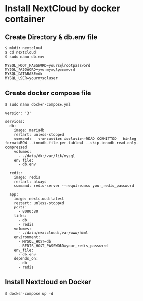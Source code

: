 # Install NextCloud by docker container

## Create Directory & db.env file
~~~
$ mkdir nextcloud
$ cd nextcloud
$ sudo nano db.env
~~~
~~~
MYSQL_ROOT_PASSWORD=yoursqlrootpassword
MYSQL_PASSWORD=yourmysqlpassword
MYSQL_DATABASE=db
MYSQL_USER=yourmysqluser
~~~
## Create docker compose file
~~~
$ sudo nano docker-compose.yml
~~~
~~~
version: '3'

services:
  db:
    image: mariadb
    restart: unless-stopped
    command: --transaction-isolation=READ-COMMITTED --binlog-format=ROW --innodb-file-per-table=1 --skip-innodb-read-only-compressed
    volumes:
      - ./data/db:/var/lib/mysql
    env_file:
      - db.env

  redis:
    image: redis
    restart: always
    command: redis-server --requirepass your_redis_password

  app:
    image: nextcloud:latest
    restart: unless-stopped
    ports:
      - 8080:80
    links:
      - db
      - redis
    volumes:
      - ./data/nextcloud:/var/www/html
    environment:
      - MYSQL_HOST=db
      - REDIS_HOST_PASSWORD=your_redis_password
    env_file:
      - db.env
    depends_on:
      - db
      - redis
~~~
## Install Nextcloud on Docker
~~~
$ docker-compose up -d
~~~
